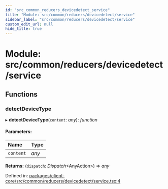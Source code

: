 ```yaml
---
id: "src_common_reducers_devicedetect_service"
title: "Module: src/common/reducers/devicedetect/service"
sidebar_label: "src/common/reducers/devicedetect/service"
custom_edit_url: null
hide_title: true
---
```


# Module: src/common/reducers/devicedetect/service

## Functions

### detectDeviceType

▸ **detectDeviceType**(`content`: *any*): *function*

#### Parameters:

Name | Type |
:------ | :------ |
`content` | *any* |

**Returns:** (`dispatch`: *Dispatch*<AnyAction\>) => *any*

Defined in: [packages/client-core/src/common/reducers/devicedetect/service.tsx:4](https://github.com/xr3ngine/xr3ngine/blob/65dfcf39a/packages/client-core/src/common/reducers/devicedetect/service.tsx#L4)
